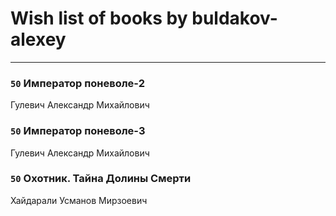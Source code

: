 # Wish list of books by buldakov-alexey
---

### `50` Император поневоле-2
Гулевич Александр Михайлович

### `50` Император поневоле-3
Гулевич Александр Михайлович

### `50` Охотник. Тайна Долины Смерти
Хайдарали Усманов Мирзоевич


